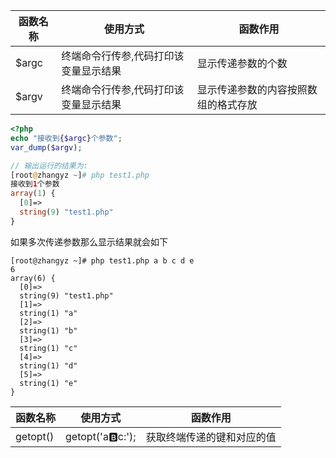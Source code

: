 
| 函数名称 | 使用方式                            | 函数作用         |
|---------|------------------------------------|------------------|
| $argc   | 终端命令行传参,代码打印该变量显示结果 | 显示传递参数的个数 |
| $argv   | 终端命令行传参,代码打印该变量显示结果 | 显示传递参数的内容按照数组的格式存放 |

```php
<?php
echo "接收到{$argc}个参数";
var_dump($argv);

// 输出运行的结果为:
[root@zhangyz ~]# php test1.php 
接收到1个参数
array(1) {
  [0]=>
  string(9) "test1.php"
}
```

如果多次传递参数那么显示结果就会如下
```shell
[root@zhangyz ~]# php test1.php a b c d e
6
array(6) {
  [0]=>
  string(9) "test1.php"
  [1]=>
  string(1) "a"
  [2]=>
  string(1) "b"
  [3]=>
  string(1) "c"
  [4]=>
  string(1) "d"
  [5]=>
  string(1) "e"
}
```


| 函数名称    | 使用方式          | 函数作用                 |
|------------|-------------------|-------------------------|
| getopt()   | getopt('a:b:c:'); | 获取终端传递的键和对应的值 |
